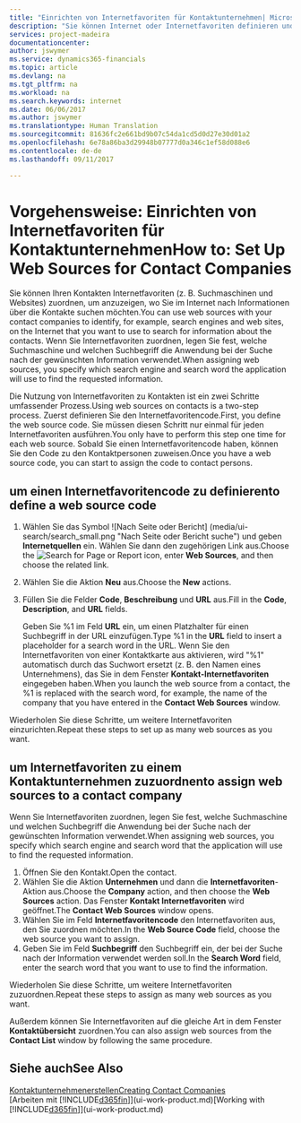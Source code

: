 ```yaml
---
title: "Einrichten von Internetfavoriten für Kontaktunternehmen| Microsoft Docs"
description: "Sie können Internet oder Internetfavoriten definieren und diese einem Kontaktunternehmen zuordnen, die Ihnen helfen, zu identifizieren, wie Sie nach Informationen über die Kontakte suchen möchten."
services: project-madeira
documentationcenter: 
author: jswymer
ms.service: dynamics365-financials
ms.topic: article
ms.devlang: na
ms.tgt_pltfrm: na
ms.workload: na
ms.search.keywords: internet
ms.date: 06/06/2017
ms.author: jswymer
ms.translationtype: Human Translation
ms.sourcegitcommit: 81636fc2e661bd9b07c54da1cd5d0d27e30d01a2
ms.openlocfilehash: 6e78a86ba3d29948b07777d0a346c1ef58d088e6
ms.contentlocale: de-de
ms.lasthandoff: 09/11/2017

---
```

# <a name="how-to-set-up-web-sources-for-contact-companies"></a><span data-ttu-id="a11cd-103">Vorgehensweise: Einrichten von Internetfavoriten für Kontaktunternehmen</span><span class="sxs-lookup"><span data-stu-id="a11cd-103">How to: Set Up Web Sources for Contact Companies</span></span>
<span data-ttu-id="a11cd-104">Sie können Ihren Kontakten Internetfavoriten (z. B. Suchmaschinen und Websites) zuordnen, um anzuzeigen, wo Sie im Internet nach Informationen über die Kontakte suchen möchten.</span><span class="sxs-lookup"><span data-stu-id="a11cd-104">You can use web sources with your contact companies to identify, for example, search engines and web sites, on the Internet that you want to use to search for information about the contacts.</span></span> <span data-ttu-id="a11cd-105">Wenn Sie Internetfavoriten zuordnen, legen Sie fest, welche Suchmaschine und welchen Suchbegriff die Anwendung bei der Suche nach der gewünschten Information verwendet.</span><span class="sxs-lookup"><span data-stu-id="a11cd-105">When assigning web sources, you specify which search engine and search word the application will use to find the requested information.</span></span>

<span data-ttu-id="a11cd-106">Die Nutzung von Internetfavoriten zu Kontakten ist ein zwei Schritte umfassender Prozess.</span><span class="sxs-lookup"><span data-stu-id="a11cd-106">Using web sources on contacts is a two-step process.</span></span> <span data-ttu-id="a11cd-107">Zuerst definieren Sie den Internetfavoritencode.</span><span class="sxs-lookup"><span data-stu-id="a11cd-107">First, you define the web source code.</span></span> <span data-ttu-id="a11cd-108">Sie müssen diesen Schritt nur einmal für jeden Internetfavoriten ausführen.</span><span class="sxs-lookup"><span data-stu-id="a11cd-108">You only have to perform this step one time for each web source.</span></span> <span data-ttu-id="a11cd-109">Sobald Sie einen Internetfavoritencode haben, können Sie den Code zu den Kontaktpersonen zuweisen.</span><span class="sxs-lookup"><span data-stu-id="a11cd-109">Once you have a web source code, you can start to assign the code to contact persons.</span></span>

## <a name="to-define-a-web-source-code"></a><span data-ttu-id="a11cd-110">um einen Internetfavoritencode zu definieren</span><span class="sxs-lookup"><span data-stu-id="a11cd-110">to define a web source code</span></span>
1. <span data-ttu-id="a11cd-111">Wählen Sie das Symbol ![Nach Seite oder Bericht] (media/ui-search/search_small.png "Nach Seite oder Bericht suche") und geben **Internetquellen** ein. Wählen Sie dann den zugehörigen Link aus.</span><span class="sxs-lookup"><span data-stu-id="a11cd-111">Choose the ![Search for Page or Report](media/ui-search/search_small.png "Search for Page or Report icon") icon, enter **Web Sources**, and then choose the related link.</span></span>
2. <span data-ttu-id="a11cd-112">Wählen Sie die Aktion **Neu** aus.</span><span class="sxs-lookup"><span data-stu-id="a11cd-112">Choose the **New** actions.</span></span>
3. <span data-ttu-id="a11cd-113">Füllen Sie die Felder **Code**, **Beschreibung** und **URL** aus.</span><span class="sxs-lookup"><span data-stu-id="a11cd-113">Fill in the **Code**, **Description**, and **URL** fields.</span></span>

    <span data-ttu-id="a11cd-114">Geben Sie %1 im Feld **URL** ein, um einen Platzhalter für einen Suchbegriff in der URL einzufügen.</span><span class="sxs-lookup"><span data-stu-id="a11cd-114">Type %1 in the **URL** field to insert a placeholder for a search word in the URL.</span></span> <span data-ttu-id="a11cd-115">Wenn Sie den Internetfavoriten von einer Kontaktkarte aus aktivieren, wird "%1" automatisch durch das Suchwort ersetzt (z. B. den Namen eines Unternehmens), das Sie in dem Fenster **Kontakt-Internetfavoriten** eingegeben haben.</span><span class="sxs-lookup"><span data-stu-id="a11cd-115">When you launch the web source from a contact, the %1 is replaced with the search word, for example, the name of the company that you have entered in the **Contact Web Sources** window.</span></span>

<span data-ttu-id="a11cd-116">Wiederholen Sie diese Schritte, um weitere Internetfavoriten einzurichten.</span><span class="sxs-lookup"><span data-stu-id="a11cd-116">Repeat these steps to set up as many web sources as you want.</span></span>

## <a name="to-assign-web-sources-to-a-contact-company"></a><span data-ttu-id="a11cd-117">um Internetfavoriten zu einem Kontaktunternehmen zuzuordnen</span><span class="sxs-lookup"><span data-stu-id="a11cd-117">to assign web sources to a contact company</span></span>
<span data-ttu-id="a11cd-118">Wenn Sie Internetfavoriten zuordnen, legen Sie fest, welche Suchmaschine und welchen Suchbegriff die Anwendung bei der Suche nach der gewünschten Information verwendet.</span><span class="sxs-lookup"><span data-stu-id="a11cd-118">When assigning web sources, you specify which search engine and search word that the application will use to find the requested information.</span></span>

1. <span data-ttu-id="a11cd-119">Öffnen Sie den Kontakt.</span><span class="sxs-lookup"><span data-stu-id="a11cd-119">Open the contact.</span></span>
2. <span data-ttu-id="a11cd-120">Wählen Sie die Aktion **Unternehmen** und dann die **Internetfavoriten**-Aktion aus.</span><span class="sxs-lookup"><span data-stu-id="a11cd-120">Choose the **Company** action, and then choose the **Web Sources** action.</span></span> <span data-ttu-id="a11cd-121">Das Fenster **Kontakt Internetfavoriten** wird geöffnet.</span><span class="sxs-lookup"><span data-stu-id="a11cd-121">The **Contact Web Sources** window opens.</span></span>
3. <span data-ttu-id="a11cd-122">Wählen Sie im Feld **Internetfavoritencode** den Internetfavoriten aus, den Sie zuordnen möchten.</span><span class="sxs-lookup"><span data-stu-id="a11cd-122">In the **Web Source Code** field, choose the web source you want to assign.</span></span>
4. <span data-ttu-id="a11cd-123">Geben Sie im Feld **Suchbegriff** den Suchbegriff ein, der bei der Suche nach der Information verwendet werden soll.</span><span class="sxs-lookup"><span data-stu-id="a11cd-123">In the **Search Word** field, enter the search word that you want to use to find the information.</span></span>

<span data-ttu-id="a11cd-124">Wiederholen Sie diese Schritte, um weitere Internetfavoriten zuzuordnen.</span><span class="sxs-lookup"><span data-stu-id="a11cd-124">Repeat these steps to assign as many web sources as you want.</span></span>

<span data-ttu-id="a11cd-125">Außerdem können Sie Internetfavoriten auf die gleiche Art in dem Fenster **Kontaktübersicht** zuordnen.</span><span class="sxs-lookup"><span data-stu-id="a11cd-125">You can also assign web sources from the **Contact List** window by following the same procedure.</span></span>

## <a name="see-also"></a><span data-ttu-id="a11cd-126">Siehe auch</span><span class="sxs-lookup"><span data-stu-id="a11cd-126">See Also</span></span>
[<span data-ttu-id="a11cd-127">Kontaktunternehmenerstellen</span><span class="sxs-lookup"><span data-stu-id="a11cd-127">Creating Contact Companies</span></span>](marketing-create-contact-companies.md)  
<span data-ttu-id="a11cd-128">[Arbeiten mit [!INCLUDE[d365fin](includes/d365fin_md.md)]](ui-work-product.md)</span><span class="sxs-lookup"><span data-stu-id="a11cd-128">[Working with [!INCLUDE[d365fin](includes/d365fin_md.md)]](ui-work-product.md)</span></span>

